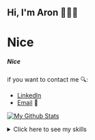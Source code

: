 ## Hi, I'm Aron 👋👨‍💻

<h1>Nice</h1>
<h5>Nice</h5>

 if you want to contact me 🔍:

- [LinkedIn](https://cl.linkedin.com/in/aaronrbz) 
- <a href="mailto:ar.bustos@duocuc.cl">Email</a> 📧

[![My Github Stats](https//github-readme-stats.vercel.app/api?username=Aronrbz)](https://github.com/anuraghazra/github-readme-stats)

<details>
  <summary>Click here to see my skills</summary>
  <p>
   
       // Primero crearemos una Clase base para los lenguajes (puedes pegarlos en tu ide y funcionara)

       /* Clase Lenguaje.java */
        public class Lenguaje {
            private String nombre;
            private String tipo;
        
            public Lenguaje(String nombre, String tipo) {
                this.nombre = nombre;
                this.tipo = tipo;
            }
        
            public String getNombre() {
                return nombre;
            }
        
            public void setNombre(String nombre) {
                this.nombre = nombre;
            }
        
            public String getTipo() {
                return tipo;
            }
        
            public void setTipo(String tipo) {
                this.tipo = tipo;
            }
        
            public void mostrarInformacion() {
                System.out.println("Lenguaje: " + nombre + " | Tipo: " + tipo);
            }
          }

      //////////////////////////////////////////////////////////////////////////
                           Usaremos Herencias y Polimorfismo
      //////////////////////////////////////////////////////////////////////////


      // Clases para lenguajes Frontend
      public class LenguajeFrontend extends Lenguaje {
      
        public LenguajeFrontend(String nombre) {
            super(nombre, "Frontend");
        }
    
        @Override
        public void mostrarInformacion() {
            super.mostrarInformacion();
            System.out.println("Este es un lenguaje de Frontend, perfecto para interfaces dinámicas y modernas.");
        }
      }
      

      // Clases para lenguajes Backend
      public class LenguajeBackend extends Lenguaje {
    
        public LenguajeBackend(String nombre) {
            super(nombre, "Backend");
        }
    
        @Override
        public void mostrarInformacion() {
            super.mostrarInformacion();
            System.out.println("Este es un lenguaje de Backend, ideal para lógica robusta y escalabilidad.");
        }
      }


      
      // Clases para lenguajes de Base de Datos
      public class LenguajeBaseDeDatos extends Lenguaje {
      
        public LenguajeBaseDeDatos(String nombre) {
            super(nombre, "Base de Datos");
        }
    
        @Override
        public void mostrarInformacion() {
            super.mostrarInformacion();
            System.out.println("Este es un lenguaje especializado en la gestión de datos persistentes.");
        }
      }


      
      // Lenguajes y tecnologías específicos
      
      // Frontend
      public class HTML extends LenguajeFrontend {
          public HTML() {
              super("HTML");
          }
      }
      
      public class CSS extends LenguajeFrontend {
          public CSS() {
              super("CSS");
          }
      }

      
      public class JavaScript extends LenguajeFrontend {
          public JavaScript() {
              super("JavaScript (jQuery)");
          }
      }


      
      // Frameworks Frontend
      public class Angular extends JavaScript {
          public Angular() {
              super();
              setNombre("Angular");
          }
      
        @Override
        public void mostrarInformacion() {
            System.out.println("Framework: " + getNombre() + " | Basado en: JavaScript");
        }
      }


      
      // Backend
      public class Java extends LenguajeBackend {
          public Java() {
              super("Java");
          }
      }


      
      // Frameworks Backend
      public class Spring extends Java {
          public Spring() {
              super();
              setNombre("Spring");
          }
    
        @Override
        public void mostrarInformacion() {
            System.out.println("Framework: " + getNombre() + " | Basado en: Java");
        }
      }
      
      public class JavaEnterpriseEdition extends Java {
          public JavaEnterpriseEdition() {
              super();
              setNombre("Java Enterprise Edition");
          }
      
        @Override
        public void mostrarInformacion() {
            System.out.println("Framework: " + getNombre() + " | Basado en: Java");
        }
      }
      
      public class Python extends LenguajeBackend {
          public Python() {
              super("Python");
          }
      }
      
      public class Django extends Python {
          public Django() {
              super();
              setNombre("Django");
          }
    
        @Override
        public void mostrarInformacion() {
            System.out.println("Framework: " + getNombre() + " | Basado en: Python");
        }
      }

      
      // Base de Datos
      public class PostgreSQL extends LenguajeBaseDeDatos {
          public PostgreSQL() {
              super("PostgreSQL");
          }
      }
      
      public class SQLite extends LenguajeBaseDeDatos {
          public SQLite() {
              super("SQLite");
          }
      }
      
      public class Oracle extends LenguajeBaseDeDatos {
          public Oracle() {
              super("Oracle");
          }
      }
      
      public class MySQL extends LenguajeBaseDeDatos {
          public MySQL() {
              super("MySQL");
          }
      }


      
      //////////////////////////////////////////////////////////////////////////
                           Lenguajes que estoy aprendiendo
      //////////////////////////////////////////////////////////////////////////
      
      public class CSharp extends LenguajeBackend {
          public CSharp() {
              super("C#");
          }
      }
      
      public class DotNet extends CSharp {
          public DotNet() {
              super();
              setNombre(".Net");
          }
    
        @Override
        public void mostrarInformacion() {
            System.out.println("Framework: " + getNombre() + " | Basado en: C#");
        }
      }


      
      // Main class para probar todo (opcional, si decides usarlo en un IDE)
      
      public class Main {
          public static void main(String[] args) {
              Lenguaje html = new HTML();
              Lenguaje css = new CSS();
              Lenguaje js = new JavaScript();
              Lenguaje angular = new Angular();
              Lenguaje java = new Java();
              Lenguaje spring = new Spring();
              Lenguaje jee = new JavaEnterpriseEdition();
              Lenguaje python = new Python();
              Lenguaje django = new Django();
              Lenguaje postgres = new PostgreSQL();
              Lenguaje sqlite = new SQLite();
              Lenguaje oracle = new Oracle();
              Lenguaje mysql = new MySQL();
              Lenguaje csharp = new CSharp();
              Lenguaje dotnet = new DotNet();
    
            Lenguaje[] lenguajes = {html, css, js, angular, java, spring, jee, python, django, postgres, sqlite, oracle, mysql, csharp, dotnet};
    
            for (Lenguaje lenguaje : lenguajes) {
                lenguaje.mostrarInformacion();
                System.out.println("------------------------------------");
            }
        }
      }
      
   </p>
</details>

<!--
**Aronrbz/Aronrbz** is a ✨ _special_ ✨ repository because its `README.md` (this file) appears on your GitHub profile.

Here are some ideas to get you started:

- 🔭 I’m currently working on ...
- 🌱 I’m currently learning ...
- 👯 I’m looking to collaborate on ...
- 🤔 I’m looking for help with ...
- 💬 Ask me about ...
- 📫 How to reach me: ...
- 😄 Pronouns: ...
- ⚡ Fun fact: ...
-->
